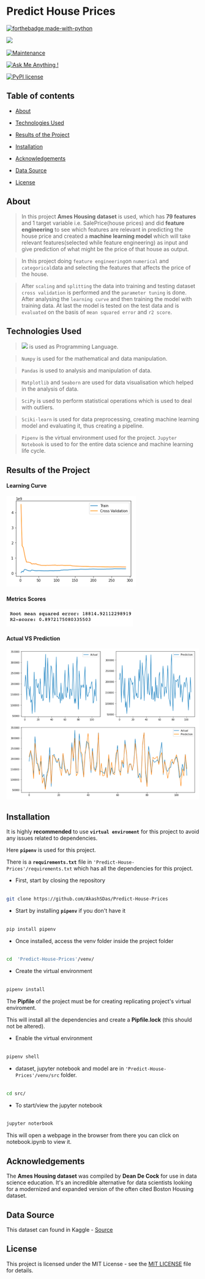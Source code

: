 
# Predict House Prices

  

[![forthebadge made-with-python](http://ForTheBadge.com/images/badges/made-with-python.svg)](https://www.python.org/)

[![](https://img.shields.io/badge/python-3.8-blue.svg)](https://www.python.org/downloads/release/python-380/)

[![Maintenance](https://img.shields.io/badge/Maintained%3F-yes-green.svg)](https://github.com/AkashSDas)

[![Ask Me Anything !](https://img.shields.io/badge/Ask%20me-anything-1abc9c.svg)](https://github.com/AkashSDas)

[![PyPI license](https://img.shields.io/pypi/l/ansicolortags.svg)](LICENSE)

  
  

## Table of contents

  

*  [About](#about)

* [Technologies Used](#technologies-used)

* [Results of the Project](#results-of-the-project)

*  [Installation](#installation)

*  [Acknowledgements](#acknowledgements)

*  [Data Source](#data-source)

*  [License](#license)

  
  

## About

  

>In this project **Ames Housing dataset** is used, which has **79 features** and 1 target variable i.e. SalePrice(house prices) and did **feature engineering** to see which features are relevant in predicting the house price and created a **machine learning model** which will take relevant features(selected while feature engineering) as input and give prediction of what might be the price of that house as output.

> In this project doing `feature engineering`on `numerical` and `categorical`data and selecting the features that affects the price of the house.

> After `scaling` and `splitting` the data into training and testing dataset `cross validation` is performed and the `parameter tuning` is done. After analysing the `learning curve` and then training the model with training data. At last the model is tested on the test data and is `evaluated` on the basis of `mean squared error` and `r2 score`.

## Technologies Used

> [![](https://img.shields.io/badge/python-3.8-blue.svg)](https://www.python.org/downloads/release/python-380/) is used as Programming Language.

>  `Numpy` is used for the mathematical and data manipulation.

>  `Pandas` is used to analysis and manipulation of data.

> `Matplotlib` and `Seaborn` are used for data visualisation which helped in the analysis of data.

> `SciPy` is used to perform statistical operations which is used to deal with outliers.

> `Sciki-learn` is used for data preprocessing, creating machine learning model and evaluating it, thus creating a pipeline.

> `Pipenv` is the virtual environment used for the project. `Jupyter Notebook` is used to for the entire data science and machine learning life cycle.  

## Results of the Project

#### Learning Curve

![Learning Curve](https://github.com/AkashSDas/Predict-House-Prices/blob/master/project-results-images/learning-curve.png)

####  Metrics Scores

![Metrics Scores](https://github.com/AkashSDas/Predict-House-Prices/blob/master/project-results-images/metrics-scores.png)

#### Actual VS Prediction

![Metrics Scores](https://github.com/AkashSDas/Predict-House-Prices/blob/master/project-results-images/actual-vs-prediction.png)

## Installation

  

It is highly **recommended** to use **`virtual enviroment`** for this project to avoid any issues related to dependencies.

  

Here **`pipenv`** is used for this project.

  

There is a **`requirements.txt`** file in `'Predict-House-Prices'/requirements.txt` which has all the dependencies for this project.

  

- First, start by closing the repository

  

```bash

git clone https://github.com/AkashSDas/Predict-House-Prices

```

  

- Start by installing **`pipenv`** if you don't have it

```bash

pip install pipenv

```

  

- Once installed, access the venv folder inside the project folder

```bash

cd  'Predict-House-Prices'/venv/

```

  

- Create the virtual environment

```bash

pipenv install

```

The **Pipfile** of the project must be for creating replicating project's virtual enviroment.

  

This will install all the dependencies and create a **Pipfile.lock** (this should not be altered).

  

- Enable the virtual environment

```bash

pipenv shell

```

  

- dataset, jupyter notebook and model are in `'Predict-House-Prices'/venv/src` folder.

  

```bash

cd src/

```

  

- To start/view the jupyter notebook

```bash

jupyter noterbook

```

  

This will open a webpage in the browser from there you can click on notebook.ipynb to view it.

  
  

## Acknowledgements

  

The **Ames Housing dataset** was compiled by **Dean De Cock** for use in data science education. It's an incredible alternative for data scientists looking for a modernized and expanded version of the often cited Boston Housing dataset.

  

## Data Source

  

This dataset can found in Kaggle - [Source](https://www.kaggle.com/c/house-prices-advanced-regression-techniques/data)

  

## License

  

This project is licensed under the MIT License - see the [MIT LICENSE](LICENSE) file for details.
